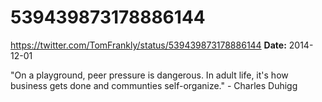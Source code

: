 # 539439873178886144
https://twitter.com/TomFrankly/status/539439873178886144
**Date:** 2014-12-01

"On a playground, peer pressure is dangerous. In adult life, it's how business gets done and communties self-organize." - Charles Duhigg
